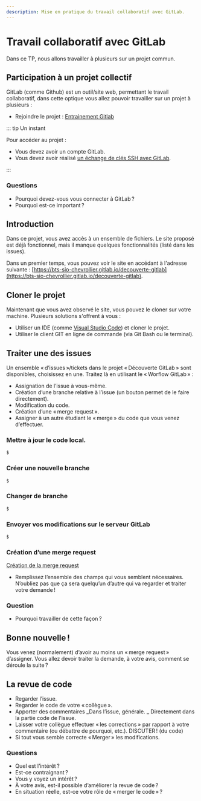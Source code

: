```yaml
---
description: Mise en pratique du travail collaboratif avec GitLab.
---
```


# Travail collaboratif avec GitLab

Dans ce TP, nous allons travailler à plusieurs sur un projet commun.

## Participation à un projet collectif

GitLab (comme Github) est un outil/site web, permettant le travail collaboratif, dans cette optique vous allez pouvoir travailler sur un projet à plusieurs :

- Rejoindre le projet : [Entrainement Gitlab](https://gitlab.dombtsig.local/slam-1ere-ann-e/entrainement-gitlab)

::: tip Un instant

Pour accéder au projet :

- Vous devez avoir un compte GitLab.
- Vous devez avoir réalisé [un échange de clés SSH avec GitLab](/cheatsheets/ssh-key/index.md).

:::

### Questions

- Pourquoi devez-vous vous connecter à GitLab ?
- Pourquoi est-ce important ?

## Introduction

Dans ce projet, vous avez accès à un ensemble de fichiers. Le site proposé est déjà fonctionnel, mais il manque quelques fonctionnalités (listé dans les issues).

Dans un premier temps, vous pouvez voir le site en accédant à l'adresse suivante : [https://bts-sio-chevrollier.gitlab.io/decouverte-gitlab](https://bts-sio-chevrollier.gitlab.io/decouverte-gitlab).

## Cloner le projet

Maintenant que vous avez observé le site, vous pouvez le cloner sur votre machine. Plusieurs solutions s'offrent à vous :

- Utiliser un IDE (comme [Visual Studio Code](https://code.visualstudio.com/)) et cloner le projet.
- Utiliser le client GIT en ligne de commande (via Git Bash ou le terminal).

## Traiter une des issues

Un ensemble « d’issues »/tickets dans le projet « Découverte GitLab » sont disponibles, choisissez en une. Traitez là en utilisant le « Worflow GitLab » :

- Assignation de l’issue à vous-même.
- Création d’une branche relative à l’issue (un bouton permet de le faire directement).
- Modification du code.
- Création d’une « merge request ».
- Assigner à un autre étudiant le « merge » du code que vous venez d’effectuer.

### Mettre à jour le code local.

```sh
$ 
```

### Créer une nouvelle branche

```sh
$ 
```

### Changer de branche

```sh
$ 
```

### Envoyer vos modifications sur le serveur GitLab

```sh
$ 
```

### Création d’une merge request

[Création de la merge request](https://gitlab.dombtsig.local/slam-1ere-ann-e/entrainement-gitlab/-/merge_requests/new)

- Remplissez l’ensemble des champs qui vous semblent nécessaires. N’oubliez pas que ça sera quelqu’un d’autre qui va regarder et traiter votre demande !

### Question

- Pourquoi travailler de cette façon ?

## Bonne nouvelle !

Vous venez (normalement) d’avoir au moins un « merge request » d’assigner. Vous allez devoir traiter la demande, à votre avis, comment se déroule la suite ?

## La revue de code

- Regarder l’issue.
- Regarder le code de votre « collègue ».
- Apporter des commentaires
  _Dans l’issue, générale.
  _ Directement dans la partie code de l’issue.
- Laisser votre collègue effectuer « les corrections » par rapport à votre commentaire (ou débattre de pourquoi, etc.). DISCUTER ! (du code)
- Si tout vous semble correcte « Merger » les modifications.

### Questions

- Quel est l’intérêt ?
- Est-ce contraignant ?
- Vous y voyez un intérêt ?
- À votre avis, est-il possible d’améliorer la revue de code ?
- En situation réelle, est-ce votre rôle de « merger le code » ?

